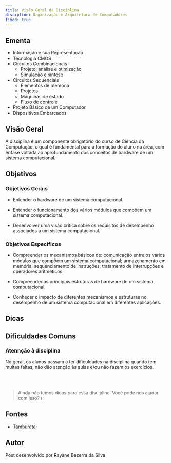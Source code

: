 ```yaml
---
title: Visão Geral da Disciplina
discipline: Organização e Arquitetura de Computadores 
fixed: true
---
```


## Ementa

- Informação e sua Representação 
- Tecnologia CMOS
- Circuitos Combinacionais
    - Projeto, análise e otimização 
    - Simulação e síntese
- Circuitos Sequenciais 
    - Elementos de memória
    - Projetos
    - Máquinas de estado
    - Fluxo de controle
- Projeto Básico de um Computador
- Dispositivos Embarcados

## Visão Geral

A disciplina é um componente obrigatório do curso de Ciência da Computação, o qual é fundamental para a formação do aluno na área, com ênfase voltada ao aprofundamento dos conceitos de hardware de um sistema computacional.

## Objetivos

### Objetivos Gerais

- Entender o hardware de um sistema computacional.

- Entender o funcionamento dos vários módulos que compõem um sistema computacional.

- Desenvolver uma visão crítica sobre os requisitos de desempenho associados a um sistema computacional.

### Objetivos Específicos

- Compreender os mecanismos básicos de: comunicação entre os vários módulos que compõem um sistema computacional; armazenamento em memória; sequenciamento de instruções; tratamento de interrupções e operadores aritméticos.

- Compreender as principais estruturas de hardware de um sistema computacional.

- Conhecer o impacto de diferentes mecanismos e estruturas no desempenho de um sistema computacional em diferentes aplicações.

## Dicas


## Dificuldades Comuns
### Atennção à disciplina

No geral, os alunos passam a ter dificuldades na disciplina quando tem muitas faltas, não dão atenção às aulas e/ou não fazem os exercícios.

<br></br>

> Ainda não temos dicas para essa disciplina. Você pode nos ajudar com isso? (:

## Fontes 

- <a href= "https://github.com/OpenDevUFCG/Tamburetei" target="_blank"> Tamburetei </a>

## Autor 

Post desenvolvido por Rayane Bezerra da Silva